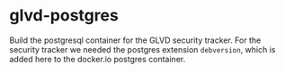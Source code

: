 # glvd-postgres

Build the postgresql container for the GLVD security tracker. For the security tracker we needed the postgres extension `debversion`, which is added here to the docker.io postgres container.